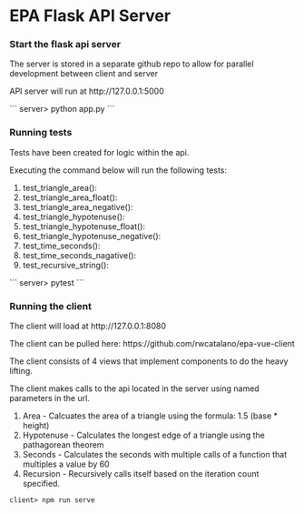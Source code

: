# EPA Flask API Server

### Start the flask api server
<p>The server is stored in a separate github repo to allow for parallel development between client and server</p>
<p>API server will run at http://127.0.0.1:5000</p>
```
server> python app.py
```

### Running tests
<p>Tests have been created for logic within the api.</p>
<p>Executing the command below will run the following tests:</p>
<ol>
  <li>test_triangle_area():</li>
  <li>test_triangle_area_float():</li>
  <li>test_triangle_area_negative():</li>
  <li>test_triangle_hypotenuse():</li>
  <li>test_triangle_hypotenuse_float():</li>
  <li>test_triangle_hypotenuse_negative():</li>
  <li>test_time_seconds():</li>
  <li>test_time_seconds_nagative():</li>
  <li>test_recursive_string():</li>
</ol>
```
server> pytest
```

### Running the client
<p>The client will load at http://127.0.0.1:8080</p>
<p>The client can be pulled here: https://github.com/rwcatalano/epa-vue-client</p>

<p>The client consists of 4 views that implement components to do the heavy lifting.</p>
<p>The client makes calls to the api located in the server using named parameters in the url.</p>

<ol>
  <li>Area - Calcuates the area of a triangle using the formula: 1.5 (base * height)</li>
  <li>Hypotenuse - Calculates the longest edge of a triangle using the pathagorean theorem</li>
  <li>Seconds - Calculates the seconds with multiple calls of a function that multiples a value by 60</li>
  <li>Recursion - Recursively calls itself based on the iteration count specified.</li>
</ol>

```
client> npm run serve
```

